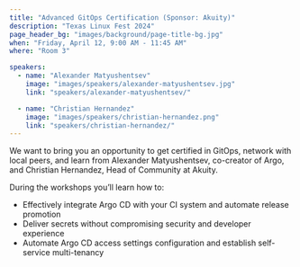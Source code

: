 ```yaml
---
title: "Advanced GitOps Certification (Sponsor: Akuity)"
description: "Texas Linux Fest 2024"
page_header_bg: "images/background/page-title-bg.jpg"
when: "Friday, April 12, 9:00 AM - 11:45 AM"
where: "Room 3"

speakers:
  - name: "Alexander Matyushentsev"
    image: "images/speakers/alexander-matyushentsev.jpg"
    link: "speakers/alexander-matyushentsev/"

  - name: "Christian Hernandez"
    image: "images/speakers/christian-hernandez.png"
    link: "speakers/christian-hernandez/"
---
```


We want to bring you an opportunity to get certified in GitOps, network with
local peers, and learn from Alexander Matyushentsev, co-creator of Argo, and
Christian Hernandez, Head of Community at Akuity.

During the workshops you’ll learn how to:

* Effectively integrate Argo CD with your CI system and automate release
  promotion
* Deliver secrets without compromising security and developer experience
* Automate Argo CD access settings configuration and establish self-service
  multi-tenancy
